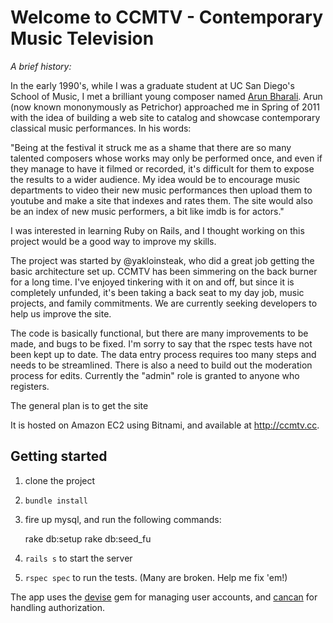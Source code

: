 Welcome to CCMTV - Contemporary Music Television
================================================

*A brief history:*

In the early 1990's, while I was a graduate student at UC San Diego's School of Music, I met a brilliant young composer named [Arun Bharali](http://en.wikipedia.org/wiki/Arun_Bharali). Arun (now known mononymously as Petrichor) approached me in Spring of 2011 with the idea of building a web site to catalog and showcase contemporary classical music performances. In his words:

"Being at the festival it struck me as a shame that there are so many talented composers whose works may only be performed once, and even if they manage to have it filmed or recorded, it's difficult for them to expose the results to a wider audience.  My idea would be to encourage music departments to video their new music performances then upload them to youtube and make a site that indexes and rates them.  The site would also be an index of new music performers, a bit like imdb is for actors."

I was interested in learning Ruby on Rails, and I thought working on this project would be a good way to improve my skills.

The project was started by @yakloinsteak, who did a great job getting the basic architecture set up. CCMTV has been simmering on the back burner for a long time. I've enjoyed tinkering with it on and off, but since it is completely unfunded, it's been taking a back seat to my day job, music projects, and family commitments. We are currently seeking developers to help us improve the site.

The code is basically functional, but there are many improvements to be made, and bugs to be fixed. I'm sorry to say that the rspec tests have not been kept up to date. The data entry process requires too many steps and needs to be streamlined. There is also a need to build out the moderation process for edits. Currently the "admin" role is granted to anyone who registers.

The general plan is to get the site 

It is hosted on Amazon EC2 using Bitnami, and available at http://ccmtv.cc.

Getting started
----------------

1. clone the project
2. `bundle install`
3. fire up mysql, and run the following commands:

	rake db:setup
	rake db:seed_fu
	
4. `rails s` to start the server
5. `rspec spec` to run the tests. (Many are broken. Help me fix 'em!)

The app uses the [devise](https://github.com/plataformatec/devise) gem for managing user accounts, and [cancan](https://github.com/ryanb/cancan) for handling authorization. 